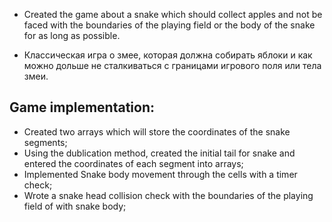 - Created the game about a snake which should collect apples and not be faced with the boundaries of the playing field or the body of the snake for as long as possible.

- Классическая игра о змее, которая должна собирать яблоки и как можно дольше не сталкиваться с границами игрового поля или тела змеи.

## Game implementation:
- Created two arrays which will store the coordinates of the snake segments;
- Using the dublication method, created the initial tail for snake and entered the coordinates of each segment into arrays;
- Implemented Snake body movement through the cells with a timer check;
- Wrote a snake head collision check with the boundaries of the playing field of with snake body;

